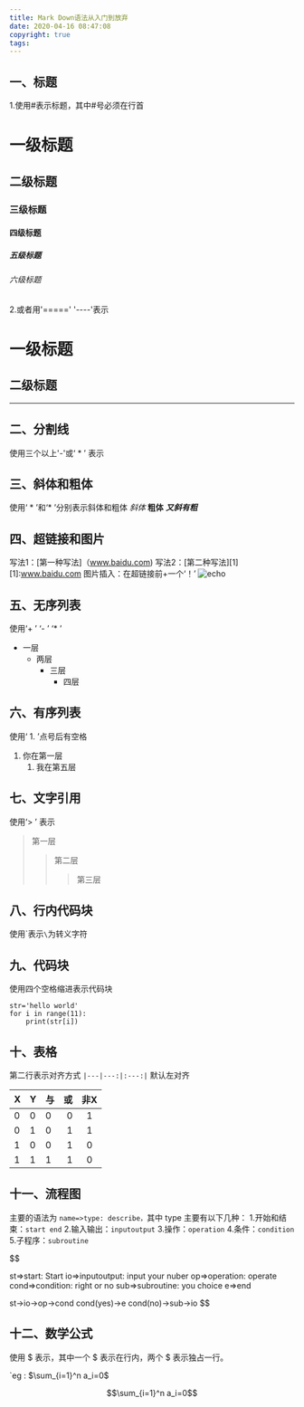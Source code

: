 ```yaml
---
title: Mark Down语法从入门到放弃
date: 2020-04-16 08:47:08
copyright: true
tags:
---
```

## 一、标题
1.使用#表示标题，其中#号必须在行首

# 一级标题
## 二级标题
### 三级标题
#### 四级标题
##### 五级标题
###### 六级标题
<!--more-->
2.或者用'=====' '----'表示

一级标题
=======

二级标题
-------

- - -
## 二、分割线
使用三个以上'-'或‘ * ’ 表示

## 三、斜体和粗体
使用‘ * ’和‘* ’分别表示斜体和粗体
*斜体* **粗体** ***又斜有粗***

## 四、超链接和图片
写法1：[第一种写法]（www.baidu.com)
写法2：[第二种写法][1]
[1]:www.baidu.com
图片插入：在超链接前+一个‘！’
![echo](http://i2.tiimg.com/716502/c981609de1b23f6e.jpg)

## 五、无序列表
使用‘+ ’ ‘- ’ ‘* ’
+ 一层
	- 两层
		* 三层
			+ 四层

## 六、有序列表
使用‘ 1. ’点号后有空格
1. 你在第一层
	1. 我在第五层

## 七、文字引用
使用‘> ’ 表示
> 第一层
>> 第二层
>>> 第三层

## 八、行内代码块
使用\`表示`\`为转义字符

## 九、代码块
使用四个空格缩进表示代码块

    str='hello world'
    for i in range(11): 
    	print(str[i])

## 十、表格
第二行表示对齐方式
`|---|---:|:---:|`
默认左对齐

|X|Y|与|或|非X|
|---|---|---|---:|:---:|
|0|0|0|0|1|
|0|1|0|1|1|
|1|0|0|1|0|
|1|1|1|1|0|

## 十一、流程图
主要的语法为 `name=>type: describe，`其中 type 主要有以下几种：
1.开始和结束：`start end`
2.输入输出：`inputoutput`
3.操作：`operation`
4.条件：`condition`
5.子程序：`subroutine`

$$

st=>start: Start
io=>inputoutput: input your nuber
op=>operation: operate
cond=>condition: right or no
sub=>subroutine: you choice
e=>end

st->io->op->cond
cond(yes)->e
cond(no)->sub->io
$$

## 十二、数学公式

使用 $ 表示，其中一个 \$ 表示在行内，两个 \$ 表示独占一行。

`eg : $\sum_{i=1}^n a_i=0$

$$\sum_{i=1}^n a_i=0$$


